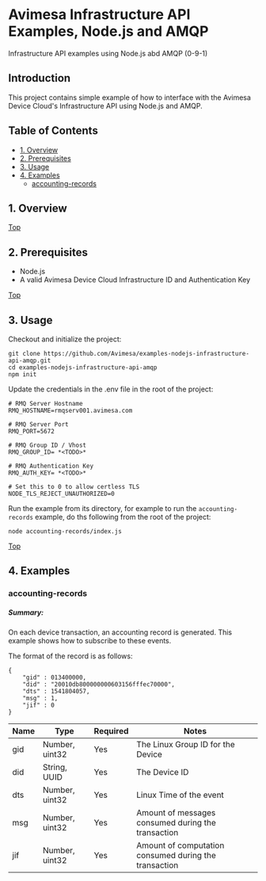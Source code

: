 # Avimesa Infrastructure API Examples, Node.js and AMQP
Infrastructure API examples using Node.js abd AMQP (0-9-1)

## Introduction

This project contains simple example of how to interface with the Avimesa Device Cloud's Infrastructure API using Node.js and AMQP.


<a id="toc"></a>
## Table of Contents
- [1. Overview](#1.-overview)
- [2. Prerequisites](#2.-prerequisites)
- [3. Usage](#3.-usage)
- [4. Examples](#4.-examples)
    - [accounting-records](#accounting-records)

<a id="1.-overview"></a>
## 1. Overview

[Top](#toc)<br>
<a id="2.-prerequisites"></a>
## 2. Prerequisites

- Node.js
- A valid Avimesa Device Cloud Infrastructure ID and Authentication Key

[Top](#toc)<br>
<a id="3.-usage"></a>
## 3. Usage

Checkout and initialize the project:

```
git clone https://github.com/Avimesa/examples-nodejs-infrastructure-api-amqp.git
cd examples-nodejs-infrastructure-api-amqp
npm init
```

Update the credentials in the .env file in the root of the project:

```
# RMQ Server Hostname
RMQ_HOSTNAME=rmqserv001.avimesa.com

# RMQ Server Port
RMQ_PORT=5672

# RMQ Group ID / Vhost
RMQ_GROUP_ID= *<TODO>*

# RMQ Authentication Key
RMQ_AUTH_KEY= *<TODO>*

# Set this to 0 to allow certless TLS
NODE_TLS_REJECT_UNAUTHORIZED=0
```

Run the example from its directory, for example to run the `accounting-records` example, do ths following from the root of the project:

```
node accounting-records/index.js
```

[Top](#toc)<br>
<a id="4.-examples"></a>
## 4. Examples


<a id="accounting-records"></a>
### accounting-records

##### Summary:

On each device transaction, an accounting record is generated.  This example shows how to subscribe to these events.

The format of the record is as follows:

```
{
    "gid" : 013400000, 
    "did" : "20010db800000000603156fffec70000",
    "dts" : 1541804057,
    "msg" : 1,
    "jif" : 0
}
```


| Name     | Type           | Required | Notes |
| ---      | ---            | --- | --- |
| gid      | Number, uint32 | Yes | The Linux Group ID for the Device |
| did      | String, UUID   | Yes | The Device ID |
| dts      | Number, uint32 | Yes | Linux Time of the event |
| msg      | Number, uint32 | Yes | Amount of messages consumed during the transaction |
| jif      | Number, uint32 | Yes | Amount of computation consumed during the transaction |
